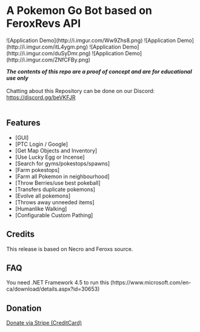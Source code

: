 <!-- title -->
<h1>A Pokemon Go Bot based on FeroxRevs API</h1>
![Application Demo](http://i.imgur.com/Ww9Zhs8.png)
![Application Demo](http://i.imgur.com/itL4ygm.png)
![Application Demo](http://i.imgur.com/duSyDmr.png)
![Application Demo](http://i.imgur.com/ZNfCFBy.png)

<!-- disclaimer -->
<strong><em>The contents of this repo are a proof of concept and are for educational use only</em></strong>
<br/><br/>
Chatting about this Repository can be done on our Discord: https://discord.gg/beVKFJR<br/>
<br/>

<h2><a name="features">Features</a></h2>

 - [GUI]
 - [PTC Login / Google]
 - [Get Map Objects and Inventory]
 - [Use Lucky Egg or Incense]
 - [Search for gyms/pokestops/spawns]
 - [Farm pokestops]
 - [Farm all Pokemon in neighbourhood]
 - [Throw Berries/use best pokeball]
 - [Transfers duplicate pokemons]
 - [Evolve all pokemons]
 - [Throws away unneeded items]
 - [Humanlike Walking]
 - [Configurable Custom Pathing]

<h2><a name="credits">Credits</a></h2>
This release is based on Necro and Feroxs source.

<h2><a name="faq">FAQ</a></h2>
You need .NET Framework 4.5 to run this (https://www.microsoft.com/en-ca/download/details.aspx?id=30653)

<h2><a name="donation">Donation</a></h2>
<a href="https://www.phaopay.com/donate/">Donate via Stripe (CreditCard)</a>
